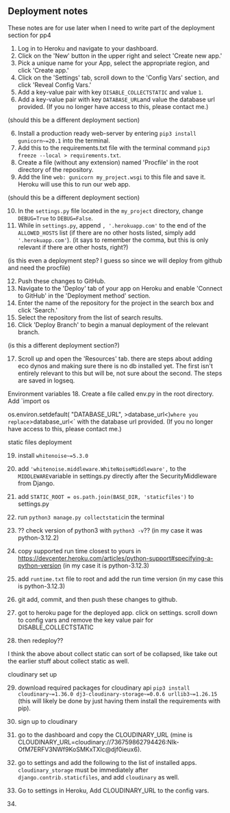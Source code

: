 ## Deployment notes
These notes are for use later when I need to write part of the deployment section for pp4

1. Log in to Heroku and navigate to your dashboard.
2. Click on the 'New' button in the upper right and select 'Create new app.'
3. Pick a unique name for your App, select the appropriate region, and click 'Create app.'
4. Click on the 'Settings' tab, scroll down to the 'Config Vars' section, and click 'Reveal Config Vars.'
5. Add a key-value pair with key `DISABLE_COLLECTSTATIC` and value `1`.
6. Add a key-value pair with key `DATABASE_URL`and value the database url provided. (If you no longer have access to this, please contact me.)

(should this be a different deployment section)

6. Install a production ready web-server by entering `pip3 install gunicorn~=20.1` into the terminal.
7. Add this to the requirements.txt file with the terminal command `pip3 freeze --local > requirements.txt`.
8. Create a file (without any extension) named 'Procfile' in the root directory of the repository.
9. Add the line `web: gunicorn my_project.wsgi` to this file and save it. Heroku will use this to run our web app.

(should this be a different deployment section)

10. In the `settings.py` file located in the `my_project` directory, change `DEBUG=True` to `DEBUG=False`.
11. While in `settings.py`, append `, '.herokuapp.com'` to the end of the `ALLOWED_HOSTS` list (if there are no other hosts listed, simply add `'.herokuapp.com'`). (it says to remember the comma, but this is only relevant if there are other hosts, right?)

(is this even a deployment step? I guess so since we will deploy from github and need the procfile)

12. Push these changes to GitHub.
13. Navigate to the 'Deploy' tab of your app on Heroku and enable 'Connect to GitHub' in the 'Deployment method' section.
14. Enter the name of the repository for the project in the search box and click 'Search.'
15. Select the repository from the list of search results.
16. Click 'Deploy Branch' to begin a manual deployment of the relevant branch.

(is this a different deployment section?)

17. Scroll up and open the 'Resources' tab.
there are steps about adding eco dynos and making sure there is no db installed yet. The first isn't entirely relevant to this but will be, not sure about the second. The steps are saved in logseq.

Environment variables
18. Create a file called env.py in the root directory. Add
`import os

os.environ.setdefault(
    "DATABASE_URL", >database_url<)`
where you replace `>database_url<` with the database url provided.
(If you no longer have access to this, please contact me.)

static files deployment

19. install `whitenoise~=5.3.0`

20. add `'whitenoise.middleware.WhiteNoiseMiddleware',` to the `MIDDLEWARE`variable in settings.py directly after the SecurityMiddleware from Django.

21. add `STATIC_ROOT = os.path.join(BASE_DIR, 'staticfiles')` to settings.py

22. run `python3 manage.py collectstatic`in the terminal

23. ?? check version of python3 with `python3 -v`?? (in my case it was python-3.12.2)

24. copy supported run time closest to yours in https://devcenter.heroku.com/articles/python-support#specifying-a-python-version (in my case it is python-3.12.3)

25. add `runtime.txt` file to root and add the run time version (in my case this is python-3.12.3)

26. git add, commit, and then push these changes to github.

27. got to heroku page for the deployed app. click on settings. scroll down to config vars and remove the key value pair for DISABLE_COLLECTSTATIC

28. then redeploy??

I think the above about collect static can sort of be collapsed, like take out the earlier stuff about collect static as well.

cloudinary set up

29. download required packages for cloudinary api `pip3 install cloudinary~=1.36.0 dj3-cloudinary-storage~=0.0.6 urllib3~=1.26.15` (this will likely be done by just having them install the requirements with pip).

30. sign up to cloudinary

31. go to the dashboard and copy the CLOUDINARY_URL (mine is CLOUDINARY_URL=cloudinary://736759862794426:NIk-OfM7ERFV3NWf9KoSMKxTXlc@djf0ieux6).

32. go to settings and add the following to the list of installed apps. `cloudinary_storage` must be immediately after `django.contrib.staticfiles`, and add `cloudinary` as well.

33. Go to settings in Heroku, Add CLOUDINARY_URL to the config vars.

34. 
